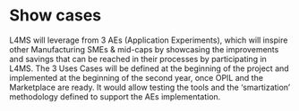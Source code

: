 # Show cases
L4MS will leverage from 3 AEs (Application Experiments), which will inspire other Manufacturing SMEs & mid-caps by showcasing the improvements and savings that can be reached in their processes by participating in L4MS. The 3 Uses Cases will be defined at the beginning of the project and implemented at the beginning of the second year, once OPIL and the Marketplace are ready. It would allow testing the tools and the ‘smartization’ methodology defined to support the AEs implementation.
